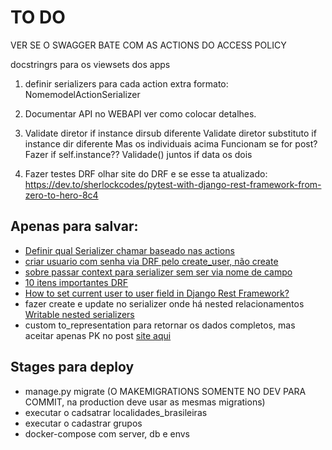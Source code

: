# TO DO

VER SE O SWAGGER BATE COM AS ACTIONS DO  ACCESS POLICY

docstringrs para os viewsets dos apps


1) definir serializers para cada action extra formato: NomemodelActionSerializer

2) Documentar API no WEBAPI ver como colocar detalhes.

3) Validate diretor if instance dirsub diferente 
Validate diretor substituto if instance dir diferente
Mas os individuais acima Funcionam se for post? Fazer if self.instance??
Validade() juntos if data os dois

4) Fazer testes DRF olhar site do DRF e se esse ta atualizado:
https://dev.to/sherlockcodes/pytest-with-django-rest-framework-from-zero-to-hero-8c4




## Apenas para salvar:

- [Definir qual Serializer chamar baseado nas actions](https://medium.com/aubergine-solutions/decide-serializer-class-dynamically-based-on-viewset-actions-in-django-rest-framework-drf-fb6bb1246af2)
- [criar usuario com senha via DRF pelo create_user, não create](https://stackoverflow.com/questions/29746584/django-rest-framework-create-user-with-password)
- [sobre passar context para serializer sem ser via nome de campo](https://www.django-rest-framework.org/api-guide/serializers/#including-extra-context)
- [10 itens importantes DRF](https://profil-software.com/blog/development/10-things-you-need-know-effectively-use-django-rest-framework/)
- [How to set current user to user field in Django Rest Framework?](https://stackoverflow.com/questions/35518273/how-to-set-current-user-to-user-field-in-django-rest-framework)
- fazer create e update no serializer onde há nested relacionamentos [Writable nested serializers](https://www.django-rest-framework.org/api-guide/relations/#writable-nested-serializers)
- custom to_representation para retornar os dados completos, mas aceitar apenas PK no post [site aqui](https://stackoverflow.com/a/46944720)

## Stages para deploy

- manage.py migrate (O MAKEMIGRATIONS SOMENTE NO DEV PARA COMMIT, na production deve usar as mesmas migrations)
- executar o cadsatrar localidades_brasileiras
- executar o cadastrar grupos
- docker-compose com server, db e envs
